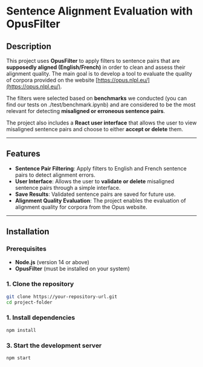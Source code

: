 # Sentence Alignment Evaluation with OpusFilter

## Description

This project uses **OpusFilter** to apply filters to sentence pairs that are **supposedly aligned (English/French)** in order to clean and assess their alignment quality. The main goal is to develop a tool to evaluate the quality of corpora provided on the website [https://opus.nlpl.eu/](https://opus.nlpl.eu/).

The filters were selected based on **benchmarks** we conducted (you can find our tests on ./test/benchmark.ipynb) and are considered to be the most relevant for detecting **misaligned or erroneous sentence pairs**.

The project also includes a **React user interface** that allows the user to view misaligned sentence pairs and choose to either **accept or delete** them.

---

## Features

- **Sentence Pair Filtering**: Apply filters to English and French sentence pairs to detect alignment errors.
- **User Interface**: Allows the user to **validate or delete** misaligned sentence pairs through a simple interface.
- **Save Results**: Validated sentence pairs are saved for future use.
- **Alignment Quality Evaluation**: The project enables the evaluation of alignment quality for corpora from the Opus website.

---

## Installation

### Prerequisites

- **Node.js** (version 14 or above)
- **OpusFilter** (must be installed on your system)

### 1. Clone the repository

```bash
git clone https://your-repository-url.git
cd project-folder
```

### 1. Install dependencies
```
npm install
```
###  3. Start the development server
```
npm start
```